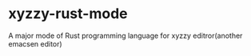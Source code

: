 # xyzzy-rust-mode
A major mode of Rust programming language for xyzzy editror(another emacsen editor)
